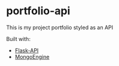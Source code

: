# portfolio-api
This is my project portfolio styled as an API

Built with:
* [Flask-API](http://www.flaskapi.org/)
* [MongoEngine](http://mongoengine.org/)
